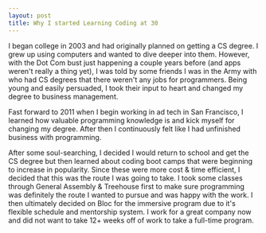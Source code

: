 ```yaml
---
layout: post
title: Why I started Learning Coding at 30
---
```


I began college in 2003 and had originally planned on getting a CS degree. I grew up using computers and wanted to dive deeper into them. However, with the Dot Com bust just happening a couple years before (and apps weren't really a thing yet), I was told by some friends I was in the Army with who had CS degrees that there weren't any jobs for programmers. Being young and easily persuaded, I took their input to heart and changed my degree to business management.

Fast forward to 2011 when I begin working in ad tech in San Francisco, I learned how valuable programming knowledge is and kick myself for changing my degree. After then I continuously felt like I had unfinished business with programming.

After some soul-searching, I decided I would return to school and get the CS degree but then learned about coding boot camps that were beginning to increase in popularity. Since these were more cost & time efficient, I decided that this was the route I was going to take. I took some classes through General Assembly & Treehouse first to make sure programming was definitely the route I wanted to pursue and was happy with the work. I then ultimately decided on Bloc for the immersive program due to it's flexible schedule and mentorship system. I work for a great company now and did not want to take 12+ weeks off of work to take a full-time program.

